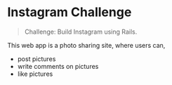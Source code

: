 # Instagram Challenge

> Challenge: Build Instagram using Rails.

This web app is a photo sharing site, where users can,
- post pictures
- write comments on pictures
- like pictures